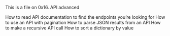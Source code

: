 This is a file on 0x16. API advanced

How to read API documentation to find the endpoints you’re looking for
How to use an API with pagination
How to parse JSON results from an API
How to make a recursive API call
How to sort a dictionary by value

